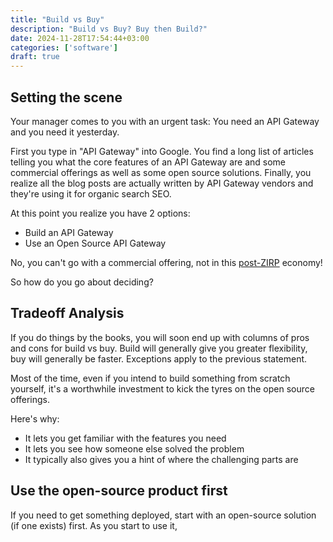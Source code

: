 ```yaml
---
title: "Build vs Buy"
description: "Build vs Buy? Buy then Build?"
date: 2024-11-28T17:54:44+03:00
categories: ['software']
draft: true
---
```


## Setting the scene

Your manager comes to you with an urgent task: You need an API Gateway and you need it yesterday. 

First you type in "API Gateway" into Google. You find a long list of articles telling you what the core features of an API Gateway are and some commercial offerings as well as some open source solutions. Finally, you realize all the blog posts are actually written by API Gateway vendors and they're using it for organic search SEO.

At this point you realize you have 2 options: 
- Build an API Gateway
- Use an Open Source API Gateway

No, you can't go with a commercial offering, not in this [post-ZIRP](https://newsletter.pragmaticengineer.com/p/zirp) economy!

So how do you go about deciding?

## Tradeoff Analysis

If you do things by the books, you will soon end up with columns of pros and cons for build vs buy. Build will generally give you greater flexibility, buy will generally be faster. Exceptions apply to the previous statement.

Most of the time, even if you intend to build something from scratch yourself, it's a worthwhile investment to kick the tyres on the open source offerings. 

Here's why:
- It lets you get familiar with the features you need
- It lets you see how someone else solved the problem
- It typically also gives you a hint of where the challenging parts are

## Use the open-source product first

If you need to get something deployed, start with an open-source solution (if one exists) first. As you start to use it,